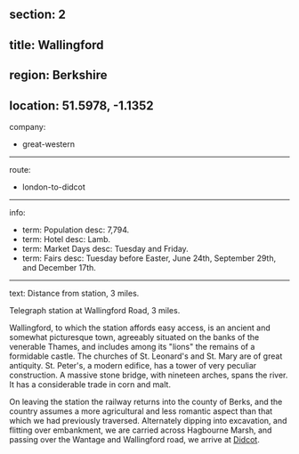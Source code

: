 section: 2
----
title: Wallingford
----
region: Berkshire
----
location: 51.5978, -1.1352
----
company:
- great-western
----
route:
- london-to-didcot
----
info:
- term: Population
  desc: 7,794.
- term: Hotel
  desc: Lamb.
- term: Market Days
  desc: Tuesday and Friday.
- term: Fairs
  desc: Tuesday before Easter, June 24th, September 29th, and December 17th.
----
text: Distance from station, 3 miles.

Telegraph station at Wallingford Road, 3 miles.

<span class="u-smcp">Wallingford</span>, to which the station affords easy access, is an ancient and somewhat picturesque town, agreeably situated on the banks of the venerable Thames, and includes among its "lions" the remains of a formidable castle. The churches of St. Leonard's and St. Mary are of great antiquity. St. Peter's, a modern edifice, has a tower of very peculiar construction. A massive stone bridge, with nineteen arches, spans the river. It has a considerable trade in corn and malt.

On leaving the station the railway returns into the county of Berks, and the country assumes a more agricultural and less romantic aspect than that which we had previously traversed. Alternately dipping into excavation, and flitting over embankment, we are carried across Hagbourne Marsh, and passing over the Wantage and Wallingford road, we arrive at [Didcot](/stations/didcot).
